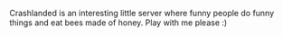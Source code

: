 ---
---
Crashlanded is an interesting little server where funny people do funny things and eat bees made of honey.
Play with me please :)